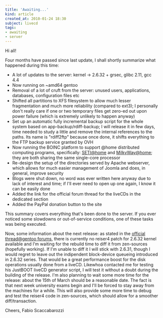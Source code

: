```yaml
---
title: 'Awaiting...'
kind: article
created_at: 2010-01-24 18:30
subject: livecd
tags:
- awaiting
- server
---
```

Hi all\!

Four months have passed since last update, I shall shortly summarize what happened during this time\:

* A lot of updates to the server\: kernel \-> 2\.6\.32 + grsec, glibc 2\.11, gcc 4\.4
* Now running on ~amd64 gentoo
* Removal of a lot of cruft from the server\: unused users, applications, databases, configuration files etc
* Shifted all partitions to XFS filesystem to allow much lesser fragmentation and much more reliability \(compared to ext3\); I personally don\'t really care if one or two temporary files get zero\-ed out upon power failure \(which is extremely unlikely to happen anyway\)
* Set up an automatic fully incremental backup script for the whole system based on app\-backup/rdiff\-backup; I will release it in few days, time needed to study a little and remove the internal references to the paths\. Its name is \"rdiff2ftp\" because once done, it shifts everything to the FTP backup service granted by OVH
* Now running the BOINC platform to support @home distributed computing programs, specifically\: [SETI@home](SETI@home) and [MilkyWay@home](MilkyWay@home); they are both sharing the same single\-core processor
* Re\-design the setup of the directories served by Apache webserver, which allows for much easier management of Joomla and does, in general, improve security
* Blogs were shut down, no word was ever written here anyway due to lack of interest and time; if I\'ll ever need to open up one again, I know it can be easily done
* Added the link for the official forum thread for the liveCDs in the dedicated section
* Added the PayPal donation button to the site

This summary covers everything that\'s been done to the server\. If you ever noticed some slowdowns or out\-of\-service conditions, one of these tasks was being executed\.

Now, some information about the next release\: as stated in the [official thread@gentoo forums](http://forums.gentoo.org/viewtopic-t-677993-highlight-.html), there is currently no reiser4 patch for 2\.6\.32 kernel available and I\'m waiting for the rebuild time to diff it from zen\-sources \(hopefully working\)\. If I\'m unable to diff it I will stick with 2\.6\.31, though I would regret to leave out the indipendent block\-device queueing introduced in 2\.6\.32 series\. That would be a great performance boost for the disk operations usually done from a liveCD\.
Likewhoa contacted me for testing his JustBOOT liveCD generator script, I will test it without a doubt during the building of the release\.
I\'m also planning to wait some more time for the release\: about the 15th of March should be a reasonable date\. The fact is that next week university exams begin and I\'ll be forced to stay away from the machines for a while\. This will also provide some more time to debug and test the reiser4 code in zen\-sources, which should allow for a smoother diff/transaction\.

Cheers,
Fabio Scaccabarozzi
